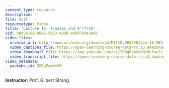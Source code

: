```yaml
---
content_type: resource
description: ''
file: null
resourcetype: Video
title: 'Lecture 15: Trusses and A^(T)CA'
uid: 0ed5b16e-98a2-5963-a998-a46d789a3e88
video_files:
  archive_url: http://www.archive.org/download/MIT18.085F08/ocw-18.085-f08-lec15_300k.mp4
  video_captions_file: https://open-learning-course-data-rc.s3.amazonaws.com/18-085-computational-science-and-engineering-i-fall-2008/ebf74919eb4c5193953ad9e8805823a5_ZOBgPxmXeVM.vtt
  video_thumbnail_file: https://img.youtube.com/vi/ZOBgPxmXeVM/default.jpg
  video_transcript_file: https://open-learning-course-data-rc.s3.amazonaws.com/18-085-computational-science-and-engineering-i-fall-2008/e28a27a92cc8b6ba33809f24d79b7388_ZOBgPxmXeVM.pdf
video_metadata:
  youtube_id: ZOBgPxmXeVM
---
```


**Instructor:** Prof. Gilbert Strang